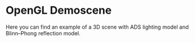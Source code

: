 # OpenGL Demoscene
Here you can find an example of a 3D scene with ADS lighting model and Blinn–Phong reflection model.
